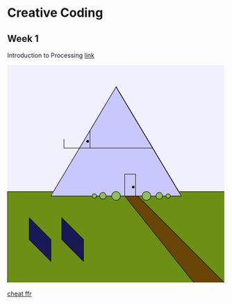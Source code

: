 Creative Coding
===============

## Week 1
Introduction to Processing [link](./week-1/crco_1.pde)

![week 1 img](./week-1/week1.png)


[cheat ffr](https://github.com/adam-p/markdown-here/wiki/Markdown-Cheatsheet)
